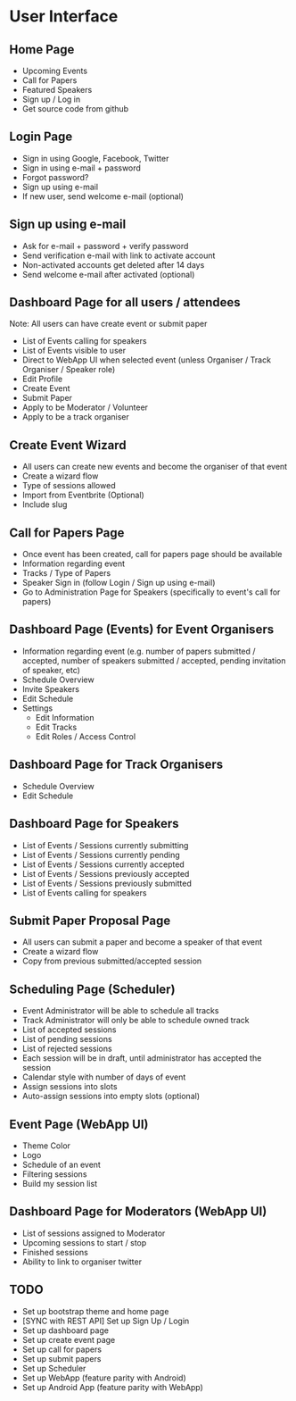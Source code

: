 # User Interface

## Home Page

- Upcoming Events
- Call for Papers
- Featured Speakers
- Sign up / Log in
- Get source code from github

## Login Page

- Sign in using Google, Facebook, Twitter
- Sign in using e-mail + password
- Forgot password?
- Sign up using e-mail
- If new user, send welcome e-mail (optional)

## Sign up using e-mail

- Ask for e-mail + password + verify password
- Send verification e-mail with link to activate account
- Non-activated accounts get deleted after 14 days
- Send welcome e-mail after activated (optional)

## Dashboard Page for all users / attendees

Note: All users can have create event or submit paper

- List of Events calling for speakers
- List of Events visible to user
- Direct to WebApp UI when selected event (unless Organiser / Track Organiser / Speaker role)
- Edit Profile
- Create Event
- Submit Paper
- Apply to be Moderator / Volunteer
- Apply to be a track organiser

## Create Event Wizard

- All users can create new events and become the organiser of that event
- Create a wizard flow
- Type of sessions allowed
- Import from Eventbrite (Optional)
- Include slug

## Call for Papers Page

- Once event has been created, call for papers page should be available
- Information regarding event
- Tracks / Type of Papers
- Speaker Sign in (follow Login / Sign up using e-mail)
- Go to Administration Page for Speakers (specifically to event's call for papers)

## Dashboard Page (Events) for Event Organisers

- Information regarding event (e.g. number of papers submitted / accepted, number of speakers submitted / accepted, pending invitation of speaker, etc)
- Schedule Overview
- Invite Speakers
- Edit Schedule
- Settings
  - Edit Information
  - Edit Tracks
  - Edit Roles / Access Control

## Dashboard Page for Track Organisers

- Schedule Overview
- Edit Schedule

## Dashboard Page for Speakers

- List of Events / Sessions currently submitting
- List of Events / Sessions currently pending
- List of Events / Sessions currently accepted
- List of Events / Sessions previously accepted
- List of Events / Sessions previously submitted
- List of Events calling for speakers

## Submit Paper Proposal Page

- All users can submit a paper and become a speaker of that event
- Create a wizard flow
- Copy from previous submitted/accepted session

## Scheduling Page (Scheduler)

- Event Administrator will be able to schedule all tracks
- Track Administrator will only be able to schedule owned track
- List of accepted sessions
- List of pending sessions
- List of rejected sessions
- Each session will be in draft, until administrator has accepted the session
- Calendar style with number of days of event
- Assign sessions into slots
- Auto-assign sessions into empty slots (optional)

## Event Page (WebApp UI)

- Theme Color
- Logo
- Schedule of an event
- Filtering sessions
- Build my session list

## Dashboard Page for Moderators (WebApp UI)

- List of sessions assigned to Moderator
- Upcoming sessions to start / stop
- Finished sessions
- Ability to link to organiser twitter

## TODO

- Set up bootstrap theme and home page
- [SYNC with REST API] Set up Sign Up / Login
- Set up dashboard page
- Set up create event page
- Set up call for papers
- Set up submit papers
- Set up Scheduler
- Set up WebApp (feature parity with Android)
- Set up Android App (feature parity with WebApp)